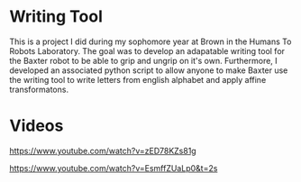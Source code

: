 # Writing Tool

This is a project I did during my sophomore year at Brown in the Humans To Robots Laboratory. The goal was to develop an adapatable writing tool for the Baxter robot to be able to grip and ungrip on it's own. Furthermore, I developed an associated python script to allow anyone to make Baxter use the writing tool to write letters from english alphabet and apply affine transformatons. 

# Videos
https://www.youtube.com/watch?v=zED78KZs81g

https://www.youtube.com/watch?v=EsmffZUaLp0&t=2s
